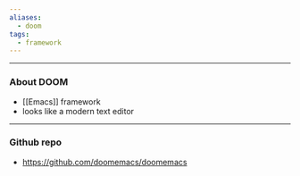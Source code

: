 ```yaml
---
aliases:
  - doom
tags:
  - framework
---
```

---

### About DOOM

- [[Emacs]] framework
- looks like a modern text editor

---

### Github repo

- https://github.com/doomemacs/doomemacs